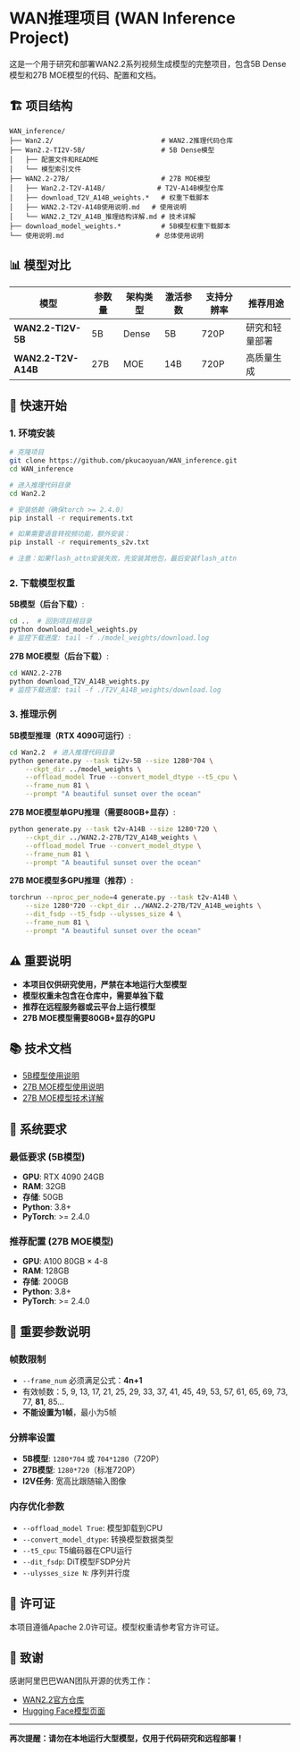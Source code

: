 # WAN推理项目 (WAN Inference Project)

这是一个用于研究和部署WAN2.2系列视频生成模型的完整项目，包含5B Dense模型和27B MOE模型的代码、配置和文档。

## 🏗️ 项目结构

```
WAN_inference/
├── Wan2.2/                           # WAN2.2推理代码仓库
├── Wan2.2-TI2V-5B/                   # 5B Dense模型
│   ├── 配置文件和README
│   └── 模型索引文件
├── WAN2.2-27B/                       # 27B MOE模型
│   ├── Wan2.2-T2V-A14B/             # T2V-A14B模型仓库
│   ├── download_T2V_A14B_weights.*   # 权重下载脚本
│   ├── WAN2.2-T2V-A14B使用说明.md   # 使用说明
│   └── WAN2.2_T2V_A14B_推理结构详解.md # 技术详解
├── download_model_weights.*          # 5B模型权重下载脚本
└── 使用说明.md                       # 总体使用说明
```

## 📊 模型对比

| 模型 | 参数量 | 架构类型 | 激活参数 | 支持分辨率 | 推荐用途 |
|------|--------|----------|----------|------------|----------|
| **WAN2.2-TI2V-5B** | 5B | Dense | 5B | 720P | 研究和轻量部署 |
| **WAN2.2-T2V-A14B** | 27B | MOE | 14B | 720P | 高质量生成 |

## 🚀 快速开始

### 1. 环境安装
```bash
# 克隆项目
git clone https://github.com/pkucaoyuan/WAN_inference.git
cd WAN_inference

# 进入推理代码目录
cd Wan2.2

# 安装依赖（确保torch >= 2.4.0）
pip install -r requirements.txt

# 如果需要语音转视频功能，额外安装：
pip install -r requirements_s2v.txt

# 注意：如果flash_attn安装失败，先安装其他包，最后安装flash_attn
```

### 2. 下载模型权重

**5B模型（后台下载）**:
```bash
cd ..  # 回到项目根目录
python download_model_weights.py
# 监控下载进度: tail -f ./model_weights/download.log
```

**27B MOE模型（后台下载）**:
```bash
cd WAN2.2-27B
python download_T2V_A14B_weights.py
# 监控下载进度: tail -f ./T2V_A14B_weights/download.log
```

### 3. 推理示例

**5B模型推理（RTX 4090可运行）**:
```bash
cd Wan2.2  # 进入推理代码目录
python generate.py --task ti2v-5B --size 1280*704 \
    --ckpt_dir ../model_weights \
    --offload_model True --convert_model_dtype --t5_cpu \
    --frame_num 81 \
    --prompt "A beautiful sunset over the ocean"
```

**27B MOE模型单GPU推理（需要80GB+显存）**:
```bash
python generate.py --task t2v-A14B --size 1280*720 \
    --ckpt_dir ../WAN2.2-27B/T2V_A14B_weights \
    --offload_model True --convert_model_dtype \
    --frame_num 81 \
    --prompt "A beautiful sunset over the ocean"
```

**27B MOE模型多GPU推理（推荐）**:
```bash
torchrun --nproc_per_node=4 generate.py --task t2v-A14B \
    --size 1280*720 --ckpt_dir ../WAN2.2-27B/T2V_A14B_weights \
    --dit_fsdp --t5_fsdp --ulysses_size 4 \
    --frame_num 81 \
    --prompt "A beautiful sunset over the ocean"
```

## ⚠️ 重要说明

- **本项目仅供研究使用，严禁在本地运行大型模型**
- **模型权重未包含在仓库中，需要单独下载**
- **推荐在远程服务器或云平台上运行模型**
- **27B MOE模型需要80GB+显存的GPU**

## 📚 技术文档

- [5B模型使用说明](使用说明.md)
- [27B MOE模型使用说明](WAN2.2-27B/WAN2.2-T2V-A14B使用说明.md)
- [27B MOE模型技术详解](WAN2.2-27B/WAN2.2_T2V_A14B_推理结构详解.md)

## 🔧 系统要求

### 最低要求 (5B模型)
- **GPU**: RTX 4090 24GB
- **RAM**: 32GB
- **存储**: 50GB
- **Python**: 3.8+
- **PyTorch**: >= 2.4.0

### 推荐配置 (27B MOE模型)
- **GPU**: A100 80GB × 4-8
- **RAM**: 128GB
- **存储**: 200GB
- **Python**: 3.8+
- **PyTorch**: >= 2.4.0

## 📝 重要参数说明

### **帧数限制**
- `--frame_num` 必须满足公式：**4n+1**
- 有效帧数：5, 9, 13, 17, 21, 25, 29, 33, 37, 41, 45, 49, 53, 57, 61, 65, 69, 73, 77, **81**, 85...
- **不能设置为1帧**，最小为5帧

### **分辨率设置**
- **5B模型**: `1280*704` 或 `704*1280`（720P）
- **27B模型**: `1280*720`（标准720P）
- **I2V任务**: 宽高比跟随输入图像

### **内存优化参数**
- `--offload_model True`: 模型卸载到CPU
- `--convert_model_dtype`: 转换模型数据类型
- `--t5_cpu`: T5编码器在CPU运行
- `--dit_fsdp`: DiT模型FSDP分片
- `--ulysses_size N`: 序列并行度

## 📄 许可证

本项目遵循Apache 2.0许可证。模型权重请参考官方许可证。

## 🙏 致谢

感谢阿里巴巴WAN团队开源的优秀工作：
- [WAN2.2官方仓库](https://github.com/Wan-Video/Wan2.2)
- [Hugging Face模型页面](https://huggingface.co/Wan-AI)

---

**再次提醒：请勿在本地运行大型模型，仅用于代码研究和远程部署！**
